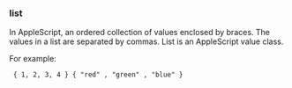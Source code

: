 ### list

In AppleScript, an ordered collection of values enclosed by braces. The values in a list are separated by commas. List is an AppleScript value class.

For example:

<code><pre>
{ 1, 2, 3, 4 }
{ "red" , "green" , "blue" }
</code></pre>
